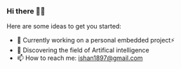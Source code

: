 ### Hi there 👋🏻

Here are some ideas to get you started:

- 🔭 Currently working on a personal embedded project⚡️
- 🌱 Discovering the field of Artifical intelligence
- 📫 How to reach me: ishan1897@gmail.com
